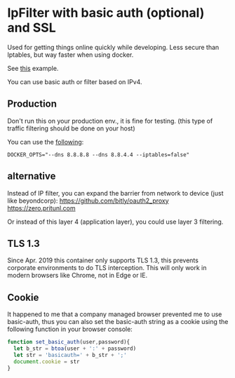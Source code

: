 # IpFilter with basic auth (optional) and SSL

Used for getting things online quickly while developing.
Less secure than Iptables, but way faster when using docker.

See [this](https://github.com/svlentink/dockerfiles/blob/master/svlentink/ipfilter/docker-compose.yml) example.

You can use basic auth or filter based on IPv4.


## Production

Don't run this on your production env., it is fine for testing.
(this type of traffic filtering should be done on your host)

You can use the
[following](http://blog.viktorpetersson.com/post/101707677489/the-dangers-of-ufw-docker):
```shell
DOCKER_OPTS="--dns 8.8.8.8 --dns 8.8.4.4 --iptables=false"
```

## alternative

Instead of IP filter, you can expand the barrier from network to device (just like beyondcorp):
https://github.com/bitly/oauth2_proxy
https://zero.pritunl.com

Or instead of this layer 4 (application layer),
you could use layer 3 filtering.

## TLS 1.3

Since Apr. 2019 this container only supports TLS 1.3,
this prevents corporate environments to do TLS interception.
This will only work in modern browsers like Chrome,
not in Edge or IE.

## Cookie

It happened to me that a company managed browser prevented me to use basic-auth,
thus you can also set the basic-auth string as a cookie using the following
function in your browser console:

```javascript
function set_basic_auth(user,password){
  let b_str = btoa(user + ':' + password)
  let str = 'basicauth=' + b_str + ';'
  document.cookie = str
}

```


